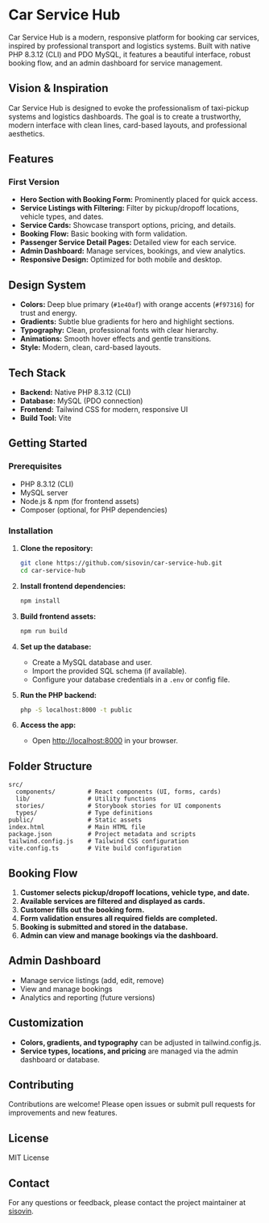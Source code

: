 # Car Service Hub

Car Service Hub is a modern, responsive platform for booking car services, inspired by professional transport and logistics systems. Built with native PHP 8.3.12 (CLI) and PDO MySQL, it features a beautiful interface, robust booking flow, and an admin dashboard for service management.

## Vision & Inspiration

Car Service Hub is designed to evoke the professionalism of taxi-pickup systems and logistics dashboards. The goal is to create a trustworthy, modern interface with clean lines, card-based layouts, and professional aesthetics.

## Features

### First Version
- **Hero Section with Booking Form:** Prominently placed for quick access.
- **Service Listings with Filtering:** Filter by pickup/dropoff locations, vehicle types, and dates.
- **Service Cards:** Showcase transport options, pricing, and details.
- **Booking Flow:** Basic booking with form validation.
- **Passenger Service Detail Pages:** Detailed view for each service.
- **Admin Dashboard:** Manage services, bookings, and view analytics.
- **Responsive Design:** Optimized for both mobile and desktop.

## Design System

- **Colors:** Deep blue primary (`#1e40af`) with orange accents (`#f97316`) for trust and energy.
- **Gradients:** Subtle blue gradients for hero and highlight sections.
- **Typography:** Clean, professional fonts with clear hierarchy.
- **Animations:** Smooth hover effects and gentle transitions.
- **Style:** Modern, clean, card-based layouts.

## Tech Stack

- **Backend:** Native PHP 8.3.12 (CLI)
- **Database:** MySQL (PDO connection)
- **Frontend:** Tailwind CSS for modern, responsive UI
- **Build Tool:** Vite

## Getting Started

### Prerequisites

- PHP 8.3.12 (CLI)
- MySQL server
- Node.js & npm (for frontend assets)
- Composer (optional, for PHP dependencies)

### Installation

1. **Clone the repository:**
   ```sh
   git clone https://github.com/sisovin/car-service-hub.git
   cd car-service-hub
   ```

2. **Install frontend dependencies:**
   ```sh
   npm install
   ```

3. **Build frontend assets:**
   ```sh
   npm run build
   ```

4. **Set up the database:**
   - Create a MySQL database and user.
   - Import the provided SQL schema (if available).
   - Configure your database credentials in a `.env` or config file.

5. **Run the PHP backend:**
   ```sh
   php -S localhost:8000 -t public
   ```

6. **Access the app:**
   - Open [http://localhost:8000](http://localhost:8000) in your browser.

## Folder Structure

```
src/
  components/         # React components (UI, forms, cards)
  lib/                # Utility functions
  stories/            # Storybook stories for UI components
  types/              # Type definitions
public/               # Static assets
index.html            # Main HTML file
package.json          # Project metadata and scripts
tailwind.config.js    # Tailwind CSS configuration
vite.config.ts        # Vite build configuration
```

## Booking Flow

1. **Customer selects pickup/dropoff locations, vehicle type, and date.**
2. **Available services are filtered and displayed as cards.**
3. **Customer fills out the booking form.**
4. **Form validation ensures all required fields are completed.**
5. **Booking is submitted and stored in the database.**
6. **Admin can view and manage bookings via the dashboard.**

## Admin Dashboard

- Manage service listings (add, edit, remove)
- View and manage bookings
- Analytics and reporting (future versions)

## Customization

- **Colors, gradients, and typography** can be adjusted in tailwind.config.js.
- **Service types, locations, and pricing** are managed via the admin dashboard or database.

## Contributing

Contributions are welcome! Please open issues or submit pull requests for improvements and new features.

## License

MIT License

## Contact
For any questions or feedback, please contact the project maintainer at [sisovin](mailto:sisovin@outlook.com).

